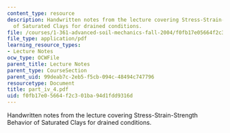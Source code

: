 ```yaml
---
content_type: resource
description: Handwritten notes from the lecture covering Stress-Strain-Strength Behavior
  of Saturated Clays for drained conditions.
file: /courses/1-361-advanced-soil-mechanics-fall-2004/f0fb17e05664f2c301ba94d1fdd9316d_part_iv_4.pdf
file_type: application/pdf
learning_resource_types:
- Lecture Notes
ocw_type: OCWFile
parent_title: Lecture Notes
parent_type: CourseSection
parent_uid: 99deab7c-2eb5-f5cb-094c-48494c747796
resourcetype: Document
title: part_iv_4.pdf
uid: f0fb17e0-5664-f2c3-01ba-94d1fdd9316d
---
```

Handwritten notes from the lecture covering Stress-Strain-Strength Behavior of Saturated Clays for drained conditions.

